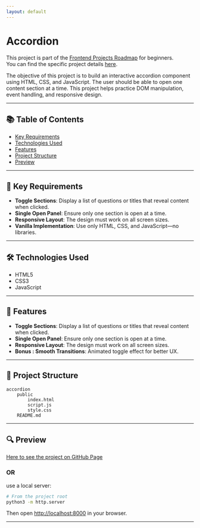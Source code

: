 ```yaml
---
layout: default
---
```

# Accordion

This project is part of the [Frontend Projects Roadmap](https://roadmap.sh/frontend/projects) for beginners.  
You can find the specific project details [here](https://roadmap.sh/projects/accordion).

The objective of this project is to build an interactive accordion component using HTML, CSS, and JavaScript. The user should be able to open one content section at a time. This project helps practice DOM manipulation, event handling, and responsive design.

---

## 📚 Table of Contents

- [Key Requirements](#key-requirements)
- [Technologies Used](#technologies-used)
- [Features](#features)
- [Project Structure](#project-structure)
- [Preview](#preview)

---

## 🔑 Key Requirements

- **Toggle Sections**: Display a list of questions or titles that reveal content when clicked.
- **Single Open Panel**: Ensure only one section is open at a time.
- **Responsive Layout**: The design must work on all screen sizes.
- **Vanilla Implementation**: Use only HTML, CSS, and JavaScript—no libraries.

---

## 🛠️ Technologies Used

- HTML5
- CSS3
- JavaScript

---

## 🚀 Features

- **Toggle Sections**: Display a list of questions or titles that reveal content when clicked.
- **Single Open Panel**: Ensure only one section is open at a time.
- **Responsive Layout**: The design must work on all screen sizes.
- **Bonus : Smooth Transitions**: Animated toggle effect for better UX.

---

## 📁 Project Structure
<!-- START PROJECT STRUCTURE -->
```
accordion
	public
		index.html
		script.js
		style.css
	README.md

```
<!-- END PROJECT STRUCTURE -->

---

## 🔍 Preview

<!-- START LINK TO PREVIEW -->
[Here to see the project on GitHub Page](https://kizz4.github.io/practice/frontend_practice/beginner_projects/accordion/public)
<!-- END LINK TO PREVIEW -->

### OR

use a local server:

```bash
# From the project root
python3 -m http.server
```

Then open [http://localhost:8000](http://localhost:8000) in your browser.

---